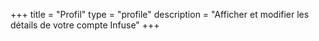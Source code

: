 +++
title = "Profil"
type = "profile"
description = "Afficher et modifier les détails de votre compte Infuse"
+++